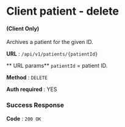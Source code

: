 # Client patient - delete

#### (**Client Only**)

Archives a patient for the given ID.

**URL** : `/api/v1/patients/{patientId}`

** URL params**
`patientId` = patient ID.

**Method** : `DELETE`

**Auth required** : YES

### Success Response

**Code** : `200 OK`

